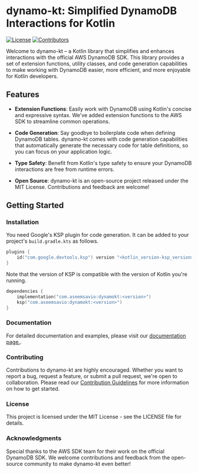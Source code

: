 # dynamo-kt: Simplified DynamoDB Interactions for Kotlin

[![License](https://img.shields.io/badge/License-MIT-blue.svg)](https://opensource.org/licenses/MIT)
[![Contributors](https://img.shields.io/github/contributors/aseemsavio/dynamo-kt)](https://github.com/aseemsavio/dynamo-kt/graphs/contributors)


Welcome to dynamo-kt – a Kotlin library that simplifies and enhances interactions with the official AWS DynamoDB SDK.
This library provides a set of extension functions, utility classes, and code generation capabilities to make working
with DynamoDB easier, more efficient, and more enjoyable for Kotlin developers.

## Features

* **Extension Functions**: Easily work with DynamoDB using Kotlin's concise and expressive syntax. We've added extension functions to the AWS SDK to streamline common operations.

* **Code Generation**: Say goodbye to boilerplate code when defining DynamoDB tables. dynamo-kt comes with code generation capabilities that automatically generate the necessary code for table definitions, so you can focus on your application logic.

* **Type Safety**: Benefit from Kotlin's type safety to ensure your DynamoDB interactions are free from runtime errors.

* **Open Source**: dynamo-kt is an open-source project released under the MIT License. Contributions and feedback are welcome!

## Getting Started

### Installation

You need Google's KSP plugin for code generation. It can be added to your project's `build.gradle.kts` as follows.

```kotlin
plugins {
    id("com.google.devtools.ksp") version "<kotlin_version-ksp_version>"
}
```
Note that the version of KSP is compatible with the version of Kotlin you're running.

```kotlin
dependencies {
    implementation("com.aseemsavio:dynamokt:<version>")
    ksp("com.aseemsavio:dynamokt:<version>")
}
```
### Documentation

For detailed documentation and examples, please visit our [documentation page.](https://aseemsavio.github.io/dynamo-kt/index.html).

### Contributing

Contributions to dynamo-kt are highly encouraged. Whether you want to report a bug, request a feature, or submit a pull request, we're open to collaboration. Please read our [Contribution Guidelines](CONTRIBUTING.md) for more information on how to get started.

### License

This project is licensed under the MIT License - see the LICENSE file for details.

### Acknowledgments

Special thanks to the AWS SDK team for their work on the official DynamoDB SDK.
We welcome contributions and feedback from the open-source community to make dynamo-kt even better!

